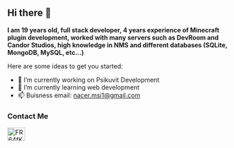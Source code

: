 ## Hi there 👋

**I am 19 years old, full stack developer, 4 years experience of Minecraft plugin development, worked with many servers such as DevRoom and Candor Studios, high knowledge in NMS and different databases (SQLite, MongoDB, MySQL, etc...)**

Here are some ideas to get you started:

- 🔭 I’m currently working on Psikuvit Development
- 🌱 I’m currently learning web development
- 📫 Buisness email: nacer.msi1@gmail.com

<h3 align="left">Contact Me</h3>
<p align="left">
<a href="https://discord.gg/FR64fKRs2N" target="blank"><img align="center" src="https://raw.githubusercontent.com/rahuldkjain/github-profile-readme-generator/master/src/images/icons/Social/discord.svg" alt="FR64fKRs2N" height="30" width="40" /></a>
</p>
